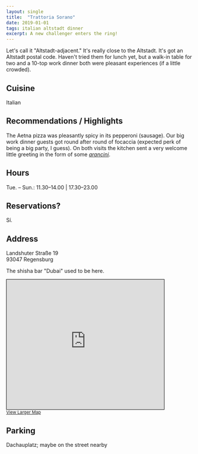 ```yaml
---
layout: single
title:  "Trattoria Sorano"
date: 2019-01-01
tags: italian altstadt dinner
excerpt: A new challenger enters the ring!  
---
```


Let's call it "Altstadt-adjacent."  It's really close to the Altstadt.  It's got an Altstadt postal code.  Haven't tried them for lunch yet, but a walk-in table for two and a 10-top work dinner both were pleasant experiences (if a little crowded).

## Cuisine ##
Italian

## Recommendations / Highlights ##
The Aetna pizza was pleasantly spicy in its pepperoni (sausage).  Our big work dinner guests got round after round of focaccia (expected perk of being a big party, I guess).  On both visits the kitchen sent a very welcome little greeting in the form of some [*arancini*](https://en.wikipedia.org/wiki/Arancini).

## Hours ##
Tue. – Sun.: 11.30‍–‍14.00 | 17.30‍–‍23.00 

## Reservations? ##
Sí.

## Address ##
Landshuter Straße 19<br/>
93047 Regensburg

The shisha bar "Dubai" used to be here.

<iframe width="425" height="350" frameborder="0" scrolling="no" marginheight="0" marginwidth="0" src="https://www.openstreetmap.org/export/embed.html?bbox=12.106161117553711%2C49.01392050088012%2C12.108258605003359%2C49.01518006897445&amp;layer=mapnik&amp;marker=49.0145501514756%2C12.107206487562507" style="border: 1px solid black"></iframe><br/><small><a href="https://www.openstreetmap.org/?mlat=49.01455&amp;mlon=12.10721#map=19/49.01455/12.10721">View Larger Map</a></small>

## Parking ##
Dachauplatz; maybe on the street nearby
